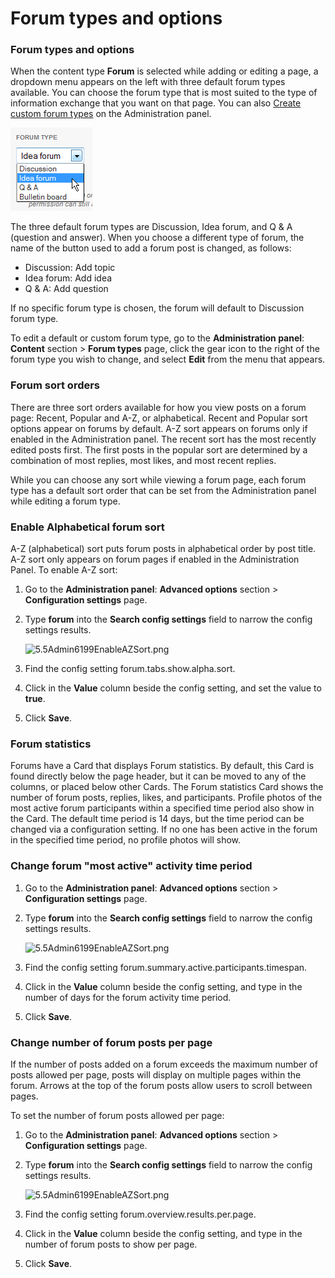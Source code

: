 # Forum types and options

### Forum types and options

When the content type **Forum** is selected while adding or editing a page, a dropdown menu appears on the left with three default forum types available. You can choose the forum type that is most suited to the type of information exchange that you want on that page. You can also [Create custom forum types](create-a-custom-forum-type.md) on the Administration panel.

![](../../../.gitbook/assets/1%20%2854%29.png)



The three default forum types are Discussion, Idea forum, and Q & A \(question and answer\). When you choose a different type of forum, the name of the button used to add a forum post is changed, as follows:

* Discussion: Add topic
* Idea forum: Add idea
* Q & A: Add question

If no specific forum type is chosen, the forum will default to Discussion forum type.  
  
To edit a default or custom forum type, go to the **Administration panel**: **Content** section &gt; **Forum types** page, click the gear icon to the right of the forum type you wish to change, and select **Edit** from the menu that appears.

### Forum sort orders

There are three sort orders available for how you view posts on a forum page: Recent, Popular and A-Z, or alphabetical. Recent and Popular sort options appear on forums by default. A-Z sort appears on forums only if enabled in the Administration panel. The recent sort has the most recently edited posts first. The first posts in the popular sort are determined by a combination of most replies, most likes, and most recent replies.  
  
While you can choose any sort while viewing a forum page, each forum type has a default sort order that can be set from the Administration panel while editing a forum type.

### Enable Alphabetical forum sort

A-Z \(alphabetical\) sort puts forum posts in alphabetical order by post title. A-Z sort only appears on forum pages if enabled in the Administration Panel. To enable A-Z sort:

1. Go to the **Administration panel**: **Advanced options** section &gt; **Configuration settings** page.
2. Type **forum** into the **Search config settings** field to narrow the config settings results.

   ![5.5Admin6199EnableAZSort.png](https://community.thoughtfarmer.com/imagethumb/384874600000/16465/1000x1000/False/5.5Admin6199EnableAZSort.png)

3. Find the config setting forum.tabs.show.alpha.sort.
4. Click in the **Value** column beside the config setting, and set the value to **true**.
5. Click **Save**.

### Forum statistics

Forums have a Card that displays Forum statistics. By default, this Card is found directly below the page header, but it can be moved to any of the columns, or placed below other Cards. The Forum statistics Card shows the number of forum posts, replies, likes, and participants. Profile photos of the most active forum participants within a specified time period also show in the Card. The default time period is 14 days, but the time period can be changed via a configuration setting. If no one has been active in the forum in the specified time period, no profile photos will show.

### Change forum "most active" activity time period

1. Go to the **Administration panel**: **Advanced options** section &gt; **Configuration settings** page.
2. Type **forum** into the **Search config settings** field to narrow the config settings results.

   ![5.5Admin6199EnableAZSort.png](https://community.thoughtfarmer.com/imagethumb/384874600000/16465/1000x1000/False/5.5Admin6199EnableAZSort.png)

3. Find the config setting forum.summary.active.participants.timespan.
4. Click in the **Value** column beside the config setting, and type in the number of days for the forum activity time period.
5. Click **Save**.

### Change number of forum posts per page

If the number of posts added on a forum exceeds the maximum number of posts allowed per page, posts will display on multiple pages within the forum. Arrows at the top of the forum posts allow users to scroll between pages.  
  
To set the number of forum posts allowed per page:

1. Go to the **Administration panel**: **Advanced options** section &gt; **Configuration settings** page.
2. Type **forum** into the **Search config settings** field to narrow the config settings results.

   ![5.5Admin6199EnableAZSort.png](https://community.thoughtfarmer.com/imagethumb/384874600000/16465/1000x1000/False/5.5Admin6199EnableAZSort.png)

3. Find the config setting forum.overview.results.per.page.
4. Click in the **Value** column beside the config setting, and type in the number of forum posts to show per page.
5. Click **Save**.

